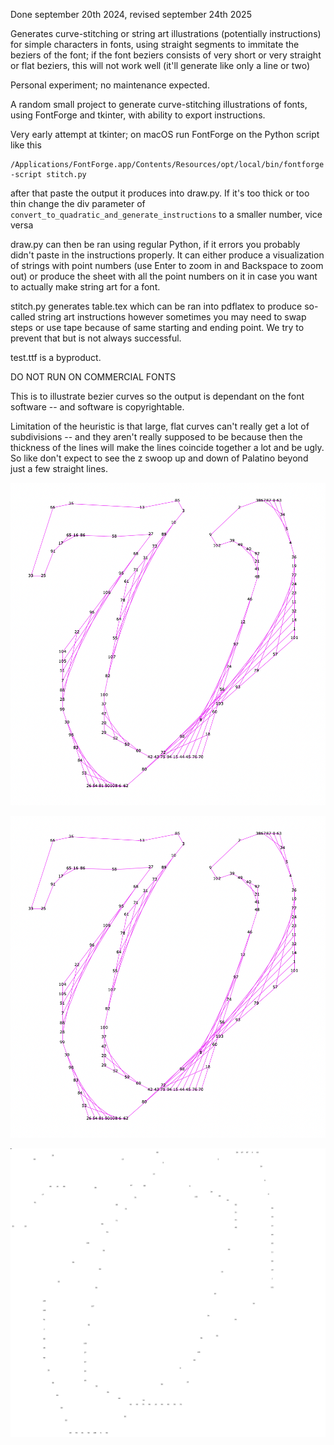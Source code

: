 Done september 20th 2024, revised september 24th 2025

Generates curve-stitching or string art illustrations (potentially instructions)
for simple characters in fonts, using straight segments to immitate the beziers
of the font;  if the font beziers consists of very short or very straight or flat
beziers, this will not work well (it'll generate like only a line or two)

Personal experiment; no maintenance expected.

A random small project to generate curve-stitching illustrations
of fonts, using FontForge and tkinter, with ability to export
instructions.

Very early attempt at tkinter; on macOS run FontForge on the
Python script like this
```
/Applications/FontForge.app/Contents/Resources/opt/local/bin/fontforge -script stitch.py
```

after that paste the output it produces into draw.py.  If it's too thick
or too thin change the div parameter of ``convert_to_quadratic_and_generate_instructions``
to a smaller number, vice versa

draw.py can then be ran using regular Python, if it errors
you probably didn't paste in the instructions properly.  It can either
produce a visualization of strings with point numbers (use Enter to zoom in
and Backspace to zoom out) or produce the sheet with all the point numbers on it
in case you want to actually make string art for a font.

stitch.py generates table.tex which can be ran into pdflatex to produce so-called
string art instructions however sometimes you may need to swap steps or
use tape because of same starting and ending point.  We try to prevent
that but is not always successful.

test.ttf is a byproduct.



DO NOT RUN ON COMMERCIAL FONTS

This is to illustrate bezier curves so the output is dependant on the font
software -- and software is copyrightable.

Limitation of the heuristic is that large, flat curves can't really get
a lot of subdivisions -- and they aren't really supposed to be because
then the thickness of the lines will make the lines coincide together a lot
and be ugly.  So like don't expect to see the z swoop up and down of Palatino
beyond just a few straight lines.


![v in TeX Gyre Pagella italic stitched](v-tgpagella.png)

![v in TeX Gyre Pagella italic, instructions](v-tgpagella.png)

![v in TeX Gyre Pagella italic, point sheet](v-pts.png)

